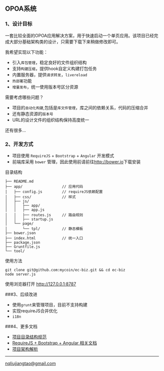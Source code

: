 ## OPOA系统

### 1、设计目标

一套比较全面的OPOA应用解决方案，用于快速启动一个单页应用。该项目已经完成大部分基础架构类的设计，只需要下载下来稍做修改即可。

我希望实现以下功能：

* 引入`库包管理`，稳定良好的文件组织结构
* 支持`构建压缩`，提供hook自定义构建打包任务
* 内置服务器，提供`请求转发`，`livereload`
* `热部署`功能
* `增量发布`，统一使用版本号区分资源

需要考虑哪些问题？

* 项目的`自动化构建`,包括是`库文件管理`，库之间的依赖关系，代码的压缩合并
* 还有静态资源的`版本号`
* URL的设计文件的组织结构保持高度统一

还有很多...

### 2、开发方式

* 项目使用 `RequireJS` + `Bootstrap` + `Angular` 开发模式
* 前端库采用 `bower` 管理，因此使用前请前往<http://bower.io>下载安装

目录结构

```
├── README.md
├── app/                  // 应用代码
│   ├── config.js         // requireJS依赖配置
│   ├── css/              // 样式
│   ├── js/
│   │   ├── app/
│   │   ├── app.js        
│   │   ├── routes.js     // 路由规则
│   │   ├── startup.js
│   └── page/
│       └── tpl/          // 静态模板
├── bower.json
├── index.html            // 统一入口
├── package.json
├── Gruntfile.js
└── tool/
```

使用方法

```
git clone git@github.com:mycoin/ec-biz.git && cd ec-biz
node server.js
```
使用浏览器打开 <http://127.0.0.1:8787>

###3、后续改进

* 使用`grunt`来管理项目，目前不支持构建
* 实现requireJS合并优化
* `i18n`

###4、更多文档

* [项目目录结构规范](doc/directory-structure.md)
* [RequireJS + Bootstrap + Angular 相关文档](doc/require-bootstrap-angular.md)
* [项目架构解析](doc/project-architecture.md)

***
[nqliujiangtao@gmail.com](mailto:nqliujiangtao@gmail.com)




